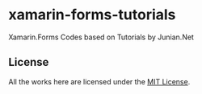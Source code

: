 # xamarin-forms-tutorials

Xamarin.Forms Codes based on Tutorials by Junian.Net

## License

All the works here are licensed under the [MIT License](https://github.com/JunianNet/xamarin-forms-tutorials/blob/master/LICENSE).
